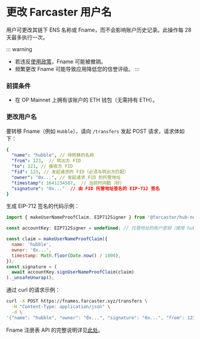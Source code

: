# 更改 Farcaster 用户名

用户可更改其链下 ENS 名称或 Fname，而不会影响账户历史记录。此操作每 28 天最多执行一次。

::: warning

- 若违反[使用政策](/learn/architecture/ens-names#offchain-ens-names-fnames)，Fname 可能被撤销。
- 频繁更改 Fname 可能导致应用降低您的信誉评级。
  :::

### 前提条件

- 在 OP Mainnet 上拥有该账户的 ETH 钱包（无需持有 ETH）。

### 更改用户名

要转移 Fname（例如 `Hubble`），请向 `/transfers` 发起 POST 请求，请求体如下：

```yaml
{
  "name": "hubble", // 待转移的名称
  "from": 123,  // 转出方 FID
  "to": 321, // 接收方 FID
  "fid": 123, // 发起请求的 FID（必须与转出方匹配）
  "owner": "0x...", // 发起请求 FID 的托管地址
  "timestamp": 1641234567,  // 当前时间戳（秒）
  "signature": "0x..."  // 由 FID 托管地址签名的 EIP-712 签名
}
```

生成 EIP-712 签名的代码示例：

```js
import { makeUserNameProofClaim, EIP712Signer } from '@farcaster/hub-nodejs';

const accountKey: EIP712Signer = undefined; // 托管地址的账户密钥（使用 hub-nodejs 中适用于 ethers 或 viem 的子类）

const claim = makeUserNameProofClaim({
  name: 'hubble',
  owner: '0x...',
  timestamp: Math.floor(Date.now() / 1000),
});
const signature = (
  await accountKey.signUserNameProofClaim(claim)
)._unsafeUnwrap();
```

通过 curl 的请求示例：

```bash
curl -X POST https://fnames.farcaster.xyz/transfers \
  -H "Content-Type: application/json" \
  -d \
'{"name": "hubble", "owner": "0x...", "signature": "0x...", "from": 123, "to": 321, "timestamp": 1641234567, fid: 123}'
```

Fname 注册表 API 的完整说明详见[此处](/reference/fname/api.md)。
